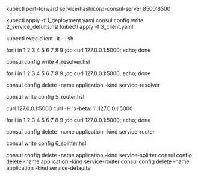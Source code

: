 kubectl port-forward service/hashicorp-consul-server 8500:8500

kubectl apply -f 1_deployment.yaml
consul config write  2_service_defults.hsl
kubectl apply -f 3_client.yaml

kubectl exec client -it -- sh

for i in 1 2 3 4 5 6 7 8 9 ;do curl 127.0.0.1:5000; echo; done

consul config write 4_resolver.hsl

for i in 1 2 3 4 5 6 7 8 9 ;do curl 127.0.0.1:5000; echo; done


consul config delete -name application -kind service-resolver

consul write config 5_router.hsl

curl 127.0.0.1:5000
curl -H 'x-beta: 1' 127.0.0.1:5000


for i in 1 2 3 4 5 6 7 8 9 ;do curl 127.0.0.1:5000; echo; done

consul config delete -name application -kind service-router

consul write config 6_splitter.hsl


consul config delete -name application -kind service-splitter
consul config delete -name application -kind service-router
consul config delete -name application -kind service-defaults